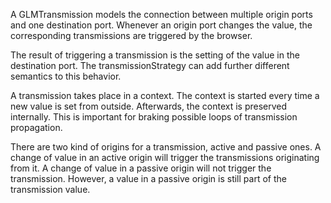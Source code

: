 A GLMTransmission models the connection between multiple origin ports and one destination port. Whenever an origin port changes the value, the corresponding transmissions are triggered by the browser.The result of triggering a transmission is the setting of the value in the destination port. The transmissionStrategy can add further different semantics to this behavior.A transmission takes place in a context. The context is started every time a new value is set from outside. Afterwards, the context is preserved internally. This is important for braking possible loops of transmission propagation.There are two kind of origins for a transmission, active and passive ones. A change of value in an active origin will trigger the transmissions originating from it. A change of value in a passive origin will not trigger the transmission. However, a value in a passive origin is still part of the transmission value.